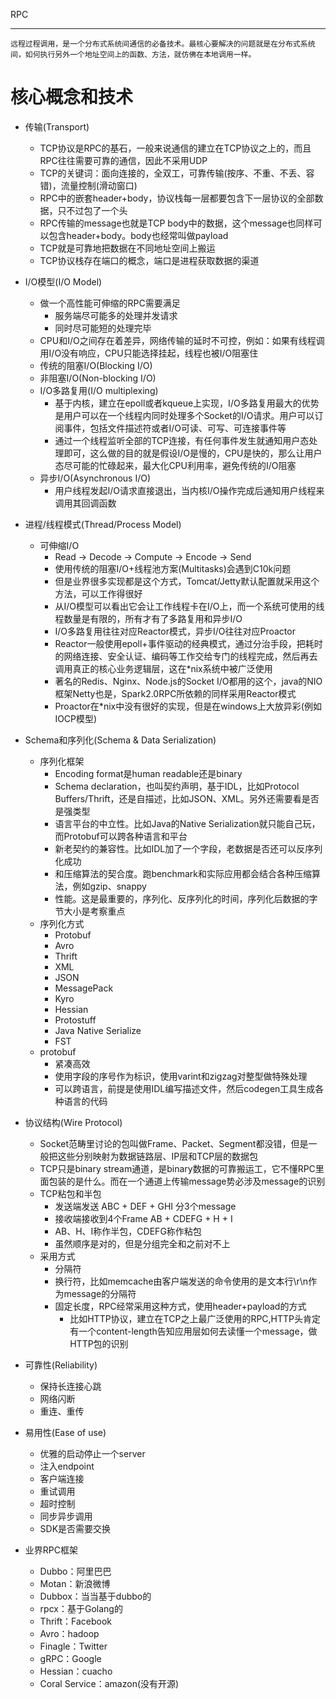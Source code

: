 RPC

---

    远程过程调用，是一个分布式系统间通信的必备技术。最核心要解决的问题就是在分布式系统间，如何执行另外一个地址空间上的函数、方法，就仿佛在本地调用一样。
    
# 核心概念和技术

- 传输(Transport)
    - TCP协议是RPC的基石，一般来说通信的建立在TCP协议之上的，而且RPC往往需要可靠的通信，因此不采用UDP
    - TCP的关键词：面向连接的，全双工，可靠传输(按序、不重、不丢、容错)，流量控制(滑动窗口)
    - RPC中的嵌套header+body，协议栈每一层都要包含下一层协议的全部数据，只不过包了一个头
    - RPC传输的message也就是TCP body中的数据，这个message也同样可以包含header+body。body也经常叫做payload
    - TCP就是可靠地把数据在不同地址空间上搬运
    - TCP协议栈存在端口的概念，端口是进程获取数据的渠道
    
- I/O模型(I/O Model)
    - 做一个高性能可伸缩的RPC需要满足
        - 服务端尽可能多的处理并发请求
        - 同时尽可能短的处理完毕
    - CPU和I/O之间存在着差异，网络传输的延时不可控，例如：如果有线程调用I/O没有响应，CPU只能选择挂起，线程也被I/O阻塞住
    - 传统的阻塞I/O(Blocking I/O)
    - 非阻塞I/O(Non-blocking I/O)
    - I/O多路复用(I/O multiplexing)
        - 基于内核，建立在epoll或者kqueue上实现，I/O多路复用最大的优势是用户可以在一个线程内同时处理多个Socket的I/O请求。用户可以订阅事件，包括文件描述符或者I/O可读、可写、可连接事件等
        - 通过一个线程监听全部的TCP连接，有任何事件发生就通知用户态处理即可，这么做的目的就是假设I/O是慢的，CPU是快的，那么让用户态尽可能的忙碌起来，最大化CPU利用率，避免传统的I/O阻塞
    - 异步I/O(Asynchronous I/O)
        - 用户线程发起I/O请求直接退出，当内核I/O操作完成后通知用户线程来调用其回调函数

- 进程/线程模式(Thread/Process Model)
    -  可伸缩I/O
        - Read -> Decode -> Compute -> Encode -> Send
        - 使用传统的阻塞I/O+线程池方案(Multitasks)会遇到C10k问题
        - 但是业界很多实现都是这个方式，Tomcat/Jetty默认配置就采用这个方法，可以工作得很好
        - 从I/O模型可以看出它会让工作线程卡在I/O上，而一个系统可使用的线程数量是有限的，所有才有了多路复用和异步I/O
        - I/O多路复用往往对应Reactor模式，异步I/O往往对应Proactor
        - Reactor一般使用epoll+事件驱动的经典模式，通过分治手段，把耗时的网络连接、安全认证、编码等工作交给专门的线程完成，然后再去调用真正的核心业务逻辑层，这在*nix系统中被广泛使用
        - 著名的Redis、Nginx、Node.js的Socket I/O都用的这个，java的NIO框架Netty也是，Spark2.0RPC所依赖的同样采用Reactor模式
        - Proactor在*nix中没有很好的实现，但是在windows上大放异彩(例如IOCP模型)
        
- Schema和序列化(Schema & Data Serialization)
    - 序列化框架
        - Encoding format是human readable还是binary
        - Schema declaration，也叫契约声明，基于IDL，比如Protocol Buffers/Thrift，还是自描述，比如JSON、XML。另外还需要看是否是强类型
        - 语言平台的中立性。比如Java的Native Serialization就只能自己玩，而Protobuf可以跨各种语言和平台
        - 新老契约的兼容性。比如IDL加了一个字段，老数据是否还可以反序列化成功
        - 和压缩算法的契合度。跑benchmark和实际应用都会结合各种压缩算法，例如gzip、snappy
        - 性能。这是最重要的，序列化、反序列化的时间，序列化后数据的字节大小是考察重点
    - 序列化方式
        - Protobuf
        - Avro
        - Thrift
        - XML
        - JSON
        - MessagePack
        - Kyro
        - Hessian
        - Protostuff
        - Java Native Serialize
        - FST
    - protobuf
        - 紧凑高效
        - 使用字段的序号作为标识，使用varint和zigzag对整型做特殊处理
        - 可以跨语言，前提是使用IDL编写描述文件，然后codegen工具生成各种语言的代码

- 协议结构(Wire Protocol)
    - Socket范畴里讨论的包叫做Frame、Packet、Segment都没错，但是一般把这些分别映射为数据链路层、IP层和TCP层的数据包
    - TCP只是binary stream通道，是binary数据的可靠搬运工，它不懂RPC里面包装的是什么。而在一个通道上传输message势必涉及message的识别
    - TCP粘包和半包
        - 发送端发送 ABC + DEF + GHI 分3个message
        - 接收端接收到4个Frame AB + CDEFG + H + I
        - AB、H、I称作半包，CDEFG称作粘包
        - 虽然顺序是对的，但是分组完全和之前对不上
    - 采用方式
        - 分隔符
        - 换行符，比如memcache由客户端发送的命令使用的是文本行\r\n作为message的分隔符
        - 固定长度，RPC经常采用这种方式，使用header+payload的方式
            - 比如HTTP协议，建立在TCP之上最广泛使用的RPC,HTTP头肯定有一个content-length告知应用层如何去读懂一个message，做HTTP包的识别
    
    
- 可靠性(Reliability)
    - 保持长连接心跳
    - 网络闪断
    - 重连、重传

- 易用性(Ease of use)
    - 优雅的启动停止一个server
    - 注入endpoint
    - 客户端连接
    - 重试调用
    - 超时控制
    - 同步异步调用
    - SDK是否需要交换
    
- 业界RPC框架
    - Dubbo：阿里巴巴
    - Motan：新浪微博
    - Dubbox：当当基于dubbo的
    - rpcx：基于Golang的
    - Thrift：Facebook
    - Avro：hadoop
    - Finagle：Twitter
    - gRPC：Google
    - Hessian：cuacho
    - Coral Service：amazon(没有开源)